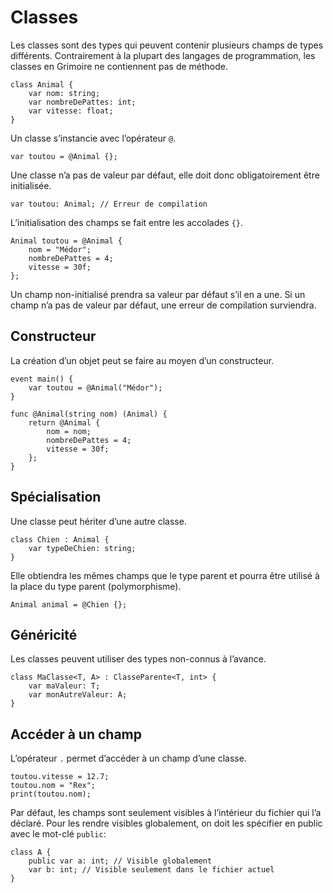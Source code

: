 # Classes

Les classes sont des types qui peuvent contenir plusieurs champs de types différents.
Contrairement à la plupart des langages de programmation, les classes en Grimoire ne contiennent pas de méthode.

```grimoire
class Animal {
    var nom: string;
    var nombreDePattes: int;
    var vitesse: float;
}
```

Un classe s’instancie avec l’opérateur `@`.
```grimoire
var toutou = @Animal {};
```
Une classe n’a pas de valeur par défaut, elle doit donc obligatoirement être initialisée.
```grimoire
var toutou: Animal; // Erreur de compilation
```

L’initialisation des champs se fait entre les accolades `{}`.
```grimoire
Animal toutou = @Animal {
	nom = "Médor";
	nombreDePattes = 4;
    vitesse = 30f;
};
```
Un champ non-initialisé prendra sa valeur par défaut s’il en a une.
Si un champ n’a pas de valeur par défaut, une erreur de compilation surviendra.

## Constructeur

La création d’un objet peut se faire au moyen d’un constructeur.
```grimoire
event main() {
    var toutou = @Animal("Médor");
}

func @Animal(string nom) (Animal) {
    return @Animal {
        nom = nom;
        nombreDePattes = 4;
        vitesse = 30f;
    };
}
```

## Spécialisation

Une classe peut hériter d’une autre classe.
```grimoire
class Chien : Animal {
    var typeDeChien: string;
}
```
Elle obtiendra les mêmes champs que le type parent et pourra être utilisé à la place du type parent (polymorphisme).
```grimoire
Animal animal = @Chien {};
```

## Généricité

Les classes peuvent utiliser des types non-connus à l’avance.
```grimoire
class MaClasse<T, A> : ClasseParente<T, int> {
	var maValeur: T;
	var monAutreValeur: A;
}
```

## Accéder à un champ

L’opérateur `.` permet d’accéder à un champ d’une classe.
```grimoire
toutou.vitesse = 12.7;
toutou.nom = "Rex";
print(toutou.nom);
```

Par défaut, les champs sont seulement visibles à l’intérieur du fichier qui l’a déclaré.
Pour les rendre visibles globalement, on doit les spécifier en public avec le mot-clé `public`:
```grimoire
class A {
	public var a: int; // Visible globalement
	var b: int; // Visible seulement dans le fichier actuel
}
```